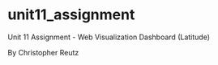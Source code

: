 # unit11_assignment
Unit 11 Assignment - Web Visualization Dashboard (Latitude)

By Christopher Reutz
